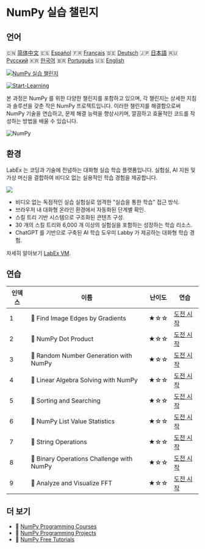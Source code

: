 # NumPy 실습 챌린지

## 언어

🇨🇳 [简体中文](README_zh.md) 🇪🇸 [Español](README_es.md) 🇫🇷 [Français](README_fr.md) 🇩🇪 [Deutsch](README_de.md) 🇯🇵 [日本語](README_ja.md) 🇷🇺 [Русский](README_ru.md) 🇰🇷 [한국어](README_ko.md) 🇧🇷 [Português](README_pt.md) 🇺🇸 [English](README.md) 

[![NumPy 실습 챌린지](https://cover-creator.labex.io/numpy-practice-challenges.png?lang=ko)](https://labex.io/ko/courses/numpy-practice-challenges)

[![Start-Learning](https://img.shields.io/badge/Start-Learning-whitesmoke?style=for-the-badge)](https://labex.io/ko/courses/numpy-practice-challenges)

본 과정은 NumPy 를 위한 다양한 챌린지를 포함하고 있으며, 각 챌린지는 상세한 지침과 솔루션을 갖춘 작은 NumPy 프로젝트입니다. 이러한 챌린지를 해결함으로써 NumPy 기술을 연습하고, 문제 해결 능력을 향상시키며, 깔끔하고 효율적인 코드를 작성하는 방법을 배울 수 있습니다.

![NumPy](https://img.shields.io/badge/NumPy-whitesmoke?style=for-the-badge&logo=numpy)


## 환경

LabEx 는 코딩과 기술에 전념하는 대화형 실습 학습 플랫폼입니다. 실험실, AI 지원 및 가상 머신을 결합하여 비디오 없는 실용적인 학습 경험을 제공합니다.

![](https://tutorial-screenshot.getvm.io/images/vm-1725247253.png)

- 비디오 없는 독점적인 실습 실험실로 엄격한 "실습을 통한 학습" 접근 방식.
- 브라우저 내 대화형 온라인 환경에서 자동화된 단계별 확인.
- 스킬 트리 기반 시스템으로 구조화된 콘텐츠 구성.
- 30 개의 스킬 트리와 6,000 개 이상의 실험실을 포함하는 성장하는 학습 리소스.
- ChatGPT 를 기반으로 구축된 AI 학습 도우미 Labby 가 제공하는 대화형 학습 경험.

자세히 알아보기 [LabEx VM](https://support.labex.io/using-labex/virtual-machine).

## 연습

|   인덱스 | 이름                                      | 난이도   | 연습                                                                                                                  |
|----------|-------------------------------------------|----------|-----------------------------------------------------------------------------------------------------------------------|
|        1 | 🎯 Find Image Edges by Gradients          | ★☆☆      | <a target='_blank' href='https://labex.io/ko/labs/numpy-find-image-edges-by-gradients-259151'>도전 시작</a>           |
|        2 | 🎯 NumPy Dot Product                      | ★☆☆      | <a target='_blank' href='https://labex.io/ko/labs/python-numpy-dot-product-8737'>도전 시작</a>                        |
|        3 | 🎯 Random Number Generation with NumPy    | ★☆☆      | <a target='_blank' href='https://labex.io/ko/labs/python-random-number-generation-with-numpy-34635'>도전 시작</a>     |
|        4 | 🎯 Linear Algebra Solving with NumPy      | ★☆☆      | <a target='_blank' href='https://labex.io/ko/labs/python-linear-algebra-solving-with-numpy-8000'>도전 시작</a>        |
|        5 | 🎯 Sorting and Searching                  | ★☆☆      | <a target='_blank' href='https://labex.io/ko/labs/python-sorting-and-searching-154566'>도전 시작</a>                  |
|        6 | 🎯 NumPy List Value Statistics            | ★☆☆      | <a target='_blank' href='https://labex.io/ko/labs/python-numpy-list-value-statistics-664'>도전 시작</a>               |
|        7 | 🎯 String Operations                      | ★☆☆      | <a target='_blank' href='https://labex.io/ko/labs/python-string-operations-148882'>도전 시작</a>                      |
|        8 | 🎯 Binary Operations Challenge with NumPy | ★☆☆      | <a target='_blank' href='https://labex.io/ko/labs/python-binary-operations-challenge-with-numpy-153823'>도전 시작</a> |
|        9 | 🎯 Analyze and Visualize FFT              | ★☆☆      | <a target='_blank' href='https://labex.io/ko/labs/python-analyze-and-visualize-fft-55715'>도전 시작</a>               |

## 더 보기

- 🔗 [NumPy Programming Courses](https://github.com/labex-labs/awesome-programming-courses)
- 🔗 [NumPy Programming Projects](https://github.com/labex-labs/awesome-programming-projects)
- 🔗 [NumPy Free Tutorials](https://github.com/labex-labs/numpy-free-tutorials)

